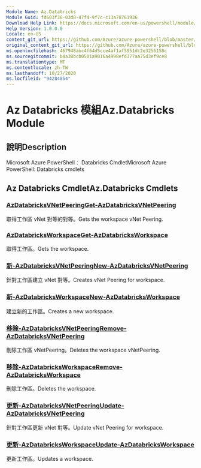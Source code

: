 ```yaml
---
Module Name: Az.Databricks
Module Guid: fd603f36-03d8-47f4-9f7c-c13a78761936
Download Help Link: https://docs.microsoft.com/en-us/powershell/module/az.databricks
Help Version: 1.0.0.0
Locale: en-US
content_git_url: https://github.com/Azure/azure-powershell/blob/master/src/Databricks/help/Az.Databricks.md
original_content_git_url: https://github.com/Azure/azure-powershell/blob/master/src/Databricks/help/Az.Databricks.md
ms.openlocfilehash: 467948abc4f64d5cce4af1af5951dc2e3256158c
ms.sourcegitcommit: b4a38bcb0501a9016a4998efd377aa75d3ef9ce8
ms.translationtype: MT
ms.contentlocale: zh-TW
ms.lasthandoff: 10/27/2020
ms.locfileid: "94284854"
---
```

# <span data-ttu-id="2ec6b-101">Az Databricks 模組</span><span class="sxs-lookup"><span data-stu-id="2ec6b-101">Az.Databricks Module</span></span>
## <span data-ttu-id="2ec6b-102">說明</span><span class="sxs-lookup"><span data-stu-id="2ec6b-102">Description</span></span>
<span data-ttu-id="2ec6b-103">Microsoft Azure PowerShell： Databricks Cmdlet</span><span class="sxs-lookup"><span data-stu-id="2ec6b-103">Microsoft Azure PowerShell: Databricks cmdlets</span></span>

## <span data-ttu-id="2ec6b-104">Az Databricks Cmdlet</span><span class="sxs-lookup"><span data-stu-id="2ec6b-104">Az.Databricks Cmdlets</span></span>
### [<span data-ttu-id="2ec6b-105">AzDatabricksVNetPeering</span><span class="sxs-lookup"><span data-stu-id="2ec6b-105">Get-AzDatabricksVNetPeering</span></span>](Get-AzDatabricksVNetPeering.md)
<span data-ttu-id="2ec6b-106">取得工作區 vNet 對等的對等。</span><span class="sxs-lookup"><span data-stu-id="2ec6b-106">Gets the workspace vNet Peering.</span></span>

### [<span data-ttu-id="2ec6b-107">AzDatabricksWorkspace</span><span class="sxs-lookup"><span data-stu-id="2ec6b-107">Get-AzDatabricksWorkspace</span></span>](Get-AzDatabricksWorkspace.md)
<span data-ttu-id="2ec6b-108">取得工作區。</span><span class="sxs-lookup"><span data-stu-id="2ec6b-108">Gets the workspace.</span></span>

### [<span data-ttu-id="2ec6b-109">新-AzDatabricksVNetPeering</span><span class="sxs-lookup"><span data-stu-id="2ec6b-109">New-AzDatabricksVNetPeering</span></span>](New-AzDatabricksVNetPeering.md)
<span data-ttu-id="2ec6b-110">針對工作區建立 vNet 對等。</span><span class="sxs-lookup"><span data-stu-id="2ec6b-110">Creates vNet Peering for workspace.</span></span>

### [<span data-ttu-id="2ec6b-111">新-AzDatabricksWorkspace</span><span class="sxs-lookup"><span data-stu-id="2ec6b-111">New-AzDatabricksWorkspace</span></span>](New-AzDatabricksWorkspace.md)
<span data-ttu-id="2ec6b-112">建立新的工作區。</span><span class="sxs-lookup"><span data-stu-id="2ec6b-112">Creates a new workspace.</span></span>

### [<span data-ttu-id="2ec6b-113">移除-AzDatabricksVNetPeering</span><span class="sxs-lookup"><span data-stu-id="2ec6b-113">Remove-AzDatabricksVNetPeering</span></span>](Remove-AzDatabricksVNetPeering.md)
<span data-ttu-id="2ec6b-114">刪除工作區 vNetPeering。</span><span class="sxs-lookup"><span data-stu-id="2ec6b-114">Deletes the workspace vNetPeering.</span></span>

### [<span data-ttu-id="2ec6b-115">移除-AzDatabricksWorkspace</span><span class="sxs-lookup"><span data-stu-id="2ec6b-115">Remove-AzDatabricksWorkspace</span></span>](Remove-AzDatabricksWorkspace.md)
<span data-ttu-id="2ec6b-116">刪除工作區。</span><span class="sxs-lookup"><span data-stu-id="2ec6b-116">Deletes the workspace.</span></span>

### [<span data-ttu-id="2ec6b-117">更新-AzDatabricksVNetPeering</span><span class="sxs-lookup"><span data-stu-id="2ec6b-117">Update-AzDatabricksVNetPeering</span></span>](Update-AzDatabricksVNetPeering.md)
<span data-ttu-id="2ec6b-118">針對工作區更新 vNet 對等。</span><span class="sxs-lookup"><span data-stu-id="2ec6b-118">Update vNet Peering for workspace.</span></span>

### [<span data-ttu-id="2ec6b-119">更新-AzDatabricksWorkspace</span><span class="sxs-lookup"><span data-stu-id="2ec6b-119">Update-AzDatabricksWorkspace</span></span>](Update-AzDatabricksWorkspace.md)
<span data-ttu-id="2ec6b-120">更新工作區。</span><span class="sxs-lookup"><span data-stu-id="2ec6b-120">Updates a workspace.</span></span>

